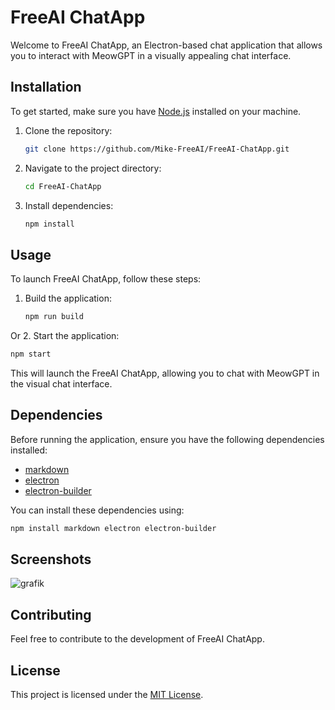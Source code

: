 # FreeAI ChatApp

Welcome to FreeAI ChatApp, an Electron-based chat application that allows you to interact with MeowGPT in a visually appealing chat interface.

## Installation

To get started, make sure you have [Node.js](https://nodejs.org/) installed on your machine.

1. Clone the repository:

   ```bash
   git clone https://github.com/Mike-FreeAI/FreeAI-ChatApp.git
   ```

2. Navigate to the project directory:

   ```bash
   cd FreeAI-ChatApp
   ```

3. Install dependencies:

   ```bash
   npm install
   ```

## Usage

To launch FreeAI ChatApp, follow these steps:

1. Build the application:

   ```bash
   npm run build
   ```

Or 2. Start the application:

   ```bash
   npm start
   ```

This will launch the FreeAI ChatApp, allowing you to chat with MeowGPT in the visual chat interface.

## Dependencies

Before running the application, ensure you have the following dependencies installed:

- [markdown](https://www.npmjs.com/package/markdown)
- [electron](https://www.electronjs.org/)
- [electron-builder](https://www.electron.build/)

You can install these dependencies using:

```bash
npm install markdown electron electron-builder
```

## Screenshots

![grafik](https://github.com/Mike-FreeAI/free-ai-coorp/assets/145850829/3d506637-c78c-431b-a37c-da4504ddebc9)



## Contributing

Feel free to contribute to the development of FreeAI ChatApp.

## License

This project is licensed under the [MIT License](LICENSE).
